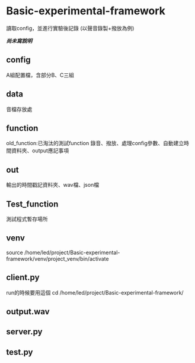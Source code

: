 # Basic-experimental-framework
讀取config，並進行實驗後記錄 (以聲音錄製+撥放為例)

***尚未寫說明***
## config
A組配置檔，含部分B、C三組
## data
音檔存放處
## function
old_function:已淘汰的測試function
錄音、撥放、處理config參數、自動建立時間資料夾、output應記事項
## out
輸出的時間戳記資料夾、wav檔、json檔
## Test_function
測試程式暫存場所
## venv
source /home/led/project/Basic-experimental-framework/venv/project_venv/bin/activate
## client.py
run的時候要用這個
cd /home/led/project/Basic-experimental-framework/
## output.wav
## server.py
## test.py
